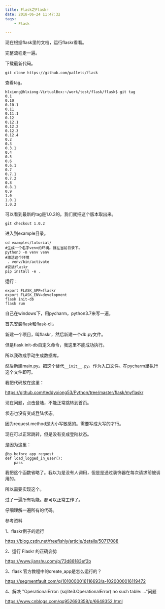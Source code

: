 ```yaml
---
title: Flask之Flaskr
date: 2018-06-24 11:47:32
tags:
	- Flask

---
```




现在根据flask里的文档，运行flaskr看看。

完整流程走一遍。

下载最新代码。

```
git clone https://github.com/pallets/flask
```

查看tag。

```
hlxiong@hlxiong-VirtualBox:~/work/test/flask/flask$ git tag
0.1
0.10
0.10.1
0.11
0.11.1
0.12
0.12.1
0.12.2
0.12.3
0.12.4
0.2
0.3
0.3.1
0.4
0.5
0.6
0.6.1
0.7
0.7.1
0.7.2
0.8
0.8.1
0.9
1.0
1.0.1
1.0.2
```

可以看到最新的tag是1.0.2的。我们就把这个版本取出来。

```
git checkout 1.0.2
```

进入到example目录。

```
cd examples/tutorial/
#生成一个名字venv的环境。就在当前目录下。
python3 -m venv venv
#激活这个环境
 . venv/bin/activate
#安装flaskr
pip install -e .
```

运行：

```
export FLASK_APP=flaskr
export FLASK_ENV=development
flask init-db
flask run
```



自己在windows下，用pycharm，python3.7来写一遍。

首先安装flask和flask-cli。

新建一个项目，叫flaskr，然后新建一个db.py文件。

但是flask init-db自定义命令，我这里不能成功执行。

所以我改成手动生成数据库。

然后新建main.py。把这个替代`__init__.py`。作为入口文件。在pycharm里执行这个文件即可。

我把代码放在这里：

https://github.com/teddyxiong53/Python/tree/master/flask/myflaskr

现在问题，点击登陆，不能正常跳转到首页。

状态也没有变成登陆状态。

因为request.method是大小写敏感的。需要写成大写的才行。

现在可以正常跳转，但是没有变成登陆状态。

是因为这里：

```
@bp.before_app_request
def load_logged_in_user():
    pass
```

我把这个函数省略了。我以为是没有人调用，但是是通过装饰器在每次请求前被调用的。

所以需要实现这个。

过了一遍所有功能。都可以正常工作了。

仔细理解一遍所有的代码。





参考资料

1、flaskr例子的运行

https://blog.csdn.net/freefishly/article/details/50717088

2、运行 Flaskr 的正确姿势

https://www.jianshu.com/p/73d88183ef3b

3、flask 官方教程中的create_app是怎么运行的？

https://segmentfault.com/q/1010000016116693/a-1020000016119472

4、解决 "OperationalError: (sqlite3.OperationalError) no such table: ..."问题

https://www.cnblogs.com/qq952693358/p/6648352.html